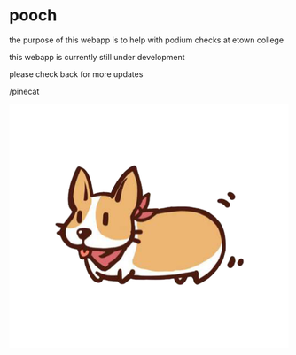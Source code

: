 # pooch

the purpose of this webapp is to help with podium checks at etown college

this webapp is currently still under development

please check back for more updates

/pinecat

![alt text](http://github.com/pinecat/pooch/blob/master/public/img/corgo.png)
